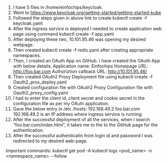 1. I have 5 files in /home/einfochips/keycloak.
2. Went to https://www.keycloak.org/getting-started/getting-started-kube
3. Followed the steps given in above link to create kubectl create -f keycloak.yaml
4.  After the ingress service is deployed I needed to create application web page using command kubectl create -f app.yaml
5. After deploying these two, 10.101.95.46 was opening my desired webpage.
6. Then created kubectl create -f redis.yaml after creating appropriate namespaces.
7. Then, I created an OAuth App on GitHub. I have created the OAuth App with below details:
	Application name: Einfochips
	Homepage URL: http://foo.bar.com
	Authoriztion callback URL: http://10.101.95.46/
8. Then created OAuth2 Proxy Deployment file using kubectl create -f Oauth2_prox_deploy.yaml
9. Created configuration file with OAuth2 Proxy Configuration file with Oauth2_proxy_config.yaml
10. I had to enter the client id, client secret and cookie secret in the configuration file as per my OAuth application.
11. Gave the below entry in /etc /hosts:
192.168.49.2    foo.bar.com
192.168.49.2 is an IP address where ingress service is running.
12. After the successful deployment of all the services, when I search “foo.bar.com/index.html”, it takes me to the to the GitHub page for the authentication.
13. After the successful authenticatin from login id and password I was redirected to my desired web-page.

Important commands:
kubectl get pod -A
kubectl logs <pod_name> -n <namespace_name> --follow